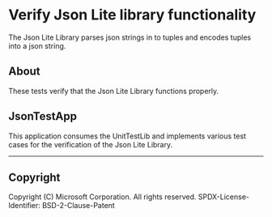 # Verify Json Lite library functionality

The Json Lite Library parses json strings in to tuples and encodes tuples into a json string.

## About

These tests verify that the Json Lite Library functions properly.

## JsonTestApp

This application consumes the UnitTestLib and implements various test cases for the verification of the Json Lite Library.

---

## Copyright

Copyright (C) Microsoft Corporation. All rights reserved.
SPDX-License-Identifier: BSD-2-Clause-Patent
